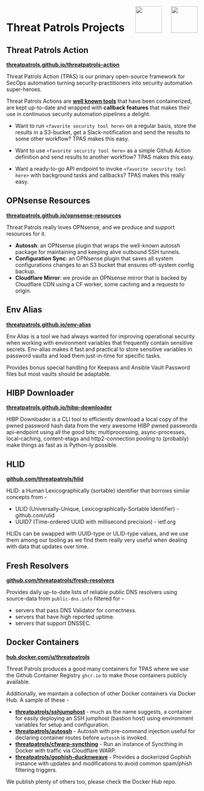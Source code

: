<a href="https://www.threatpatrols.com">
<img src="assets/img/threatpatrols-eyeprint-banner-black-344×90.png#only-light" style="height: 70px; float: right; margin-left: 24px; margin-bottom: 24px">
<img src="assets/img/threatpatrols-eyeprint-banner-white-344×90.png#only-dark" style="height: 70px; float: right; margin-left: 24px; margin-bottom: 24px">
</a>

# Threat Patrols Projects

## Threat Patrols Action

**[threatpatrols.github.io/threatpatrols-action](https://threatpatrols.github.io/threatpatrols-action/)**

Threat Patrols Action (TPAS) is our primary open-source framework for SecOps automation turning 
security-practitioners into security automation super-heroes.

Threat Patrols Actions are **[well known tools](https://threatpatrols.github.io/threatpatrols-action/actions/)** that 
have been containerized, are kept up-to-date and wrapped with **callback features** that makes their use in continuous 
security automation pipelines a delight.

  * Want to run `<favorite security tool here>` on a regular basis, store the results in a S3-bucket, get 
    a Slack-notification and send the results to some other workflow?  TPAS makes this easy.

  * Want to use `<favorite security tool here>` as a simple Github Action definition and send results to another
    workflow?  TPAS makes this easy.

  * Want a ready-to-go API endpoint to invoke `<favorite security tool here>` with background tasks and 
    callbacks?  TPAS makes this really easy.


## OPNsense Resources

**[threatpatrols.github.io/opnsense-resources](https://threatpatrols.github.io/opnsense-resources)**

Threat Patrols really loves OPNsense, and we produce and support resources for it.

 * **Autossh**: an OPNsense plugin that wraps the well-known autossh package for maintaining and keeping alive 
   outbound SSH tunnels.  
 * **Configuration Sync**: an OPNsense plugin that saves all system configurations changes to an S3 bucket that 
   ensures off-system config backup.
 * **Cloudflare Mirror**: we provide an OPNsense mirror that is backed by Cloudflare CDN using a CF worker, some 
   caching and a requests to origin.


## Env Alias

**[threatpatrols.github.io/env-alias](https://threatpatrols.github.io/env-alias)**

Env Alias is a tool we had always wanted for improving operational security when working with environment 
variables that frequently contain sensitive secrets.  Env-alias makes it fast and practical to store 
sensitive variables in password vaults and load them just-in-time for specific tasks.

Provides bonus special handling for Keepass and Ansible Vault Password files but most vaults should be adaptable.


## HIBP Downloader

**[threatpatrols.github.io/hibp-downloader](https://threatpatrols.github.io/hibp-downloader)**

HIBP Downloader is a CLI tool to efficiently download a local copy of the pwned password hash data from the 
very awesome HIBP pwned passwords api-endpoint using all the good bits; multiprocessing, async-processes, 
local-caching, content-etags and http2-connection pooling to (probably) make things as fast as is Python-ly 
possible.

## HLID

**[github.com/threatpatrols/hlid](https://github.com/threatpatrols/hlid)**

HLID: a Human Lexicographically (sortable) identifier that borrows similar concepts from -

 * ULID (Universally-Unique, Lexicographically-Sortable Identifier) - github.com/ulid
 * UUID7 (Time-ordered UUID with millisecond precision) - ietf.org

HLIDs can be swapped with UUID-type or ULID-type values, and we use them among our tooling as we
find them really very useful when dealing with data that updates over time.


## Fresh Resolvers

**[github.com/threatpatrols/fresh-resolvers](https://github.com/threatpatrols/fresh-resolvers)**

Provides daily up-to-date lists of reliable public DNS resolvers using source-data from `public-dns.info` filtered 
for -

 * servers that pass DNS Validator for correctness.
 * servers that have high reported uptime.
 * servers that support DNSSEC.


## Docker Containers

**[hub.docker.com/u/threatpatrols](https://hub.docker.com/u/threatpatrols)**

Threat Patrols produces a good many containers for TPAS where we use the Github Container Registry `ghcr.io` to make 
those containers publicly available.

Additionally, we maintain a collection of other Docker containers via Docker Hub.  A sample of these -  

* **[threatpatrols/sshjumphost](https://hub.docker.com/r/threatpatrols/sshjumphost)** - much as the name suggests, a container for easily deploying an SSH 
  jumphost (bastion host) using environment variables for setup and configuration.
* **[threatpatrols/autossh](https://hub.docker.com/r/threatpatrols/autossh)** - Autossh with pre-command injection  useful for declaring container 
  routes before `autossh` is invoked.
* **[threatpatrols/cfwarp-syncthing](https://hub.docker.com/r/threatpatrols/cfwarp-syncthing)** - Run an instance of Syncthing in Docker with traffic via 
  Cloudflare WARP.
* **[threatpatrols/gophish-ducknweave](https://hub.docker.com/r/threatpatrols/gophish-ducknweave)** - Provides a dockerized Gophish instance with updates 
  and modifications to avoid common spam/phish filtering triggers.

We publish plenty of others too, please check the Docker Hub repo.
